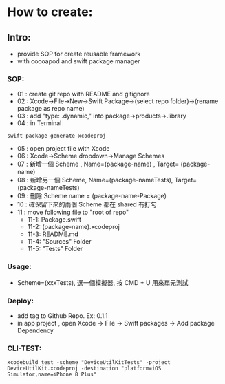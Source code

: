# How to create:

## Intro:

- provide SOP for create reusable framework
- with cocoapod and swift package manager

### SOP:

- 01 : create git repo with README and gitignore
- 02 : Xcode->File->New->Swift Package->(select repo folder)->(rename package as repo name)
- 03 : add "type: .dynamic," into package->products->.library
- 04 : in Terminal
```
swift package generate-xcodeproj
```
- 05 : open project file with Xcode
- 06 : Xcode->Scheme dropdown->Manage Schemes
- 07 : 新增一個 Scheme , Name=(package-name) , Target= (package-name)
- 08 : 新增另一個 Scheme, Name=(package-nameTests), Target= (package-nameTests)
- 09 : 刪除 Scheme name = (package-name-Package)
- 10 : 確保留下來的兩個 Scheme 都在 shared 有打勾
- 11 : move following file to "root of repo"
  - 11-1: Package.swift
  - 11-2: (package-name).xcodeproj
  - 11-3: README.md
  - 11-4: "Sources" Folder
  - 11-5: "Tests" Folder

### Usage:

- Scheme=(xxxTests), 選一個模擬器, 按 CMD + U 用來單元測試

### Deploy:

- add tag to Github Repo. Ex: 0.1.1
- in app project , open Xcode -> File -> Swift packages -> Add package Dependency

### CLI-TEST:
```
xcodebuild test -scheme "DeviceUtilKitTests" -project DeviceUtilKit.xcodeproj -destination "platform=iOS Simulator,name=iPhone 8 Plus"
```
